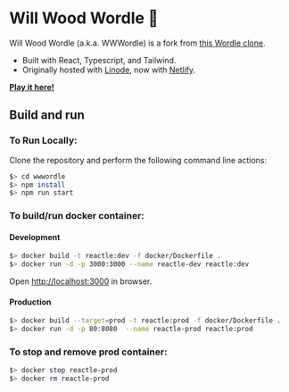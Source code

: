 # Will Wood Wordle 🐀

Will Wood Wordle (a.k.a. WWWordle) is a fork from [this Wordle clone](https://github.com/cwackerfuss/react-wordle). 
* Built with React, Typescript, and Tailwind.
* Originally hosted with [Linode](https://www.linode.com/), now with [Netlify](https://www.netlify.com/).

[**Play it here!**](https://wwwordle.netlify.app/)

## Build and run

### To Run Locally:

Clone the repository and perform the following command line actions:

```bash
$> cd wwwordle
$> npm install
$> npm run start
```

### To build/run docker container:

#### Development

```bash
$> docker build -t reactle:dev -f docker/Dockerfile .
$> docker run -d -p 3000:3000 --name reactle-dev reactle:dev
```

Open [http://localhost:3000](http://localhost:3000) in browser.

#### Production

```bash
$> docker build --target=prod -t reactle:prod -f docker/Dockerfile .
$> docker run -d -p 80:8080  --name reactle-prod reactle:prod
```

### To stop and remove prod container:
```bash
$> docker stop reactle-prod
$> docker rm reactle-prod
```
